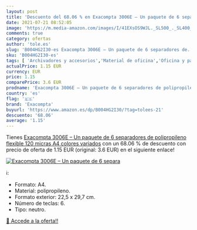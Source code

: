 ```yaml
---
layout: post
title: 'Descuento del 68.06 % en Exacompta 3006E – Un paquete de 6 separa'
date: 2021-07-21 08:52:05
image: 'https://m.media-amazon.com/images/I/41EXsOS9WJL._SL500_._SL400_.jpg'
comments: true
category: ofertas
author: 'tole.es'
slug: 'B004HG2I30-es Exacompta 3006E – Un paquete de 6 separadores de...'
sku: 'B004HG2I30-es'
tags: [ 'Archivadores y accesorios','Material de oficina','Oficina y papelería','Separadores para archivadores','exacompta', ]
actualPrice: 1.15 EUR
currency: EUR
price: 1.15
comparePrice: 3.6 EUR
prodname: 'Exacompta 3006E – Un paquete de 6 separadores de polipropileno flexible 120 micras A4  colores variados'
country: 'es'
flag: '🇪🇸'
brand: 'Exacompta'
buyurl: 'https://www.amazon.es/dp/B004HG2I30/?tag=tolees-21'
descuento: '68.06'
average: '1.15'
---
```


Tienes [Exacompta 3006E – Un paquete de 6 separadores de polipropileno flexible 120 micras A4  colores variados](https://www.amazon.es/dp/B004HG2I30/?tag=tolees-21) con un 68.06 % de descuento con precio de oferta de 1.15 EUR (original: 3.6 EUR) en el siguiente enlace!

[![Exacompta 3006E – Un paquete de 6 separa](https://m.media-amazon.com/images/I/41EXsOS9WJL._SL500_._SL400_.jpg)](https://www.amazon.es/dp/B004HG2I30/?tag=tolees-21)

ℹ️:

- Formato: A4.
- Material: polipropileno.
- Formato exterior: 22,5 x 29,7 cm.
- Número de teclas: 6.
- Tipo: neutro.

[🛒 Accede a la oferta!!](https://www.amazon.es/dp/B004HG2I30/?tag=tolees-21)
